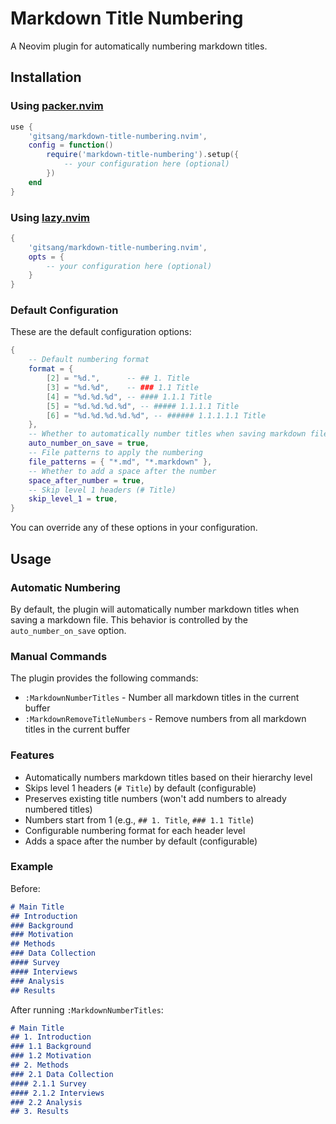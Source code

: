 # Markdown Title Numbering

A Neovim plugin for automatically numbering markdown titles.

## Installation

### Using [packer.nvim](https://github.com/wbthomason/packer.nvim)

```lua
use {
    'gitsang/markdown-title-numbering.nvim',
    config = function()
        require('markdown-title-numbering').setup({
            -- your configuration here (optional)
        })
    end
}
```

### Using [lazy.nvim](https://github.com/folke/lazy.nvim)

```lua
{
    'gitsang/markdown-title-numbering.nvim',
    opts = {
        -- your configuration here (optional)
    }
}
```

### Default Configuration

These are the default configuration options:

```lua
{
    -- Default numbering format
    format = {
        [2] = "%d.",      -- ## 1. Title
        [3] = "%d.%d",    -- ### 1.1 Title
        [4] = "%d.%d.%d", -- #### 1.1.1 Title
        [5] = "%d.%d.%d.%d", -- ##### 1.1.1.1 Title
        [6] = "%d.%d.%d.%d.%d", -- ###### 1.1.1.1.1 Title
    },
    -- Whether to automatically number titles when saving markdown files
    auto_number_on_save = true,
    -- File patterns to apply the numbering
    file_patterns = { "*.md", "*.markdown" },
    -- Whether to add a space after the number
    space_after_number = true,
    -- Skip level 1 headers (# Title)
    skip_level_1 = true,
}
```

You can override any of these options in your configuration.

## Usage

### Automatic Numbering

By default, the plugin will automatically number markdown titles when saving a markdown file. This behavior is controlled by the `auto_number_on_save` option.

### Manual Commands

The plugin provides the following commands:

- `:MarkdownNumberTitles` - Number all markdown titles in the current buffer
- `:MarkdownRemoveTitleNumbers` - Remove numbers from all markdown titles in the current buffer

### Features

- Automatically numbers markdown titles based on their hierarchy level
- Skips level 1 headers (`# Title`) by default (configurable)
- Preserves existing title numbers (won't add numbers to already numbered titles)
- Numbers start from 1 (e.g., `## 1. Title`, `### 1.1 Title`)
- Configurable numbering format for each header level
- Adds a space after the number by default (configurable)

### Example

Before:
```markdown
# Main Title
## Introduction
### Background
### Motivation
## Methods
### Data Collection
#### Survey
#### Interviews
### Analysis
## Results
```

After running `:MarkdownNumberTitles`:
```markdown
# Main Title
## 1. Introduction
### 1.1 Background
### 1.2 Motivation
## 2. Methods
### 2.1 Data Collection
#### 2.1.1 Survey
#### 2.1.2 Interviews
### 2.2 Analysis
## 3. Results
```
